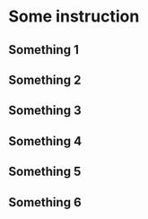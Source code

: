 # Some instruction

## Something 1

## Something 2

## Something 3

## Something 4

## Something 5

## Something 6

